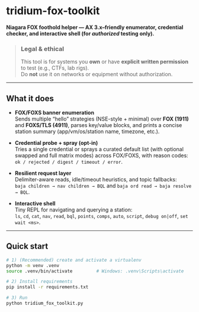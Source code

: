 # tridium-fox-toolkit

**Niagara FOX foothold helper — AX 3.x–friendly enumerator, credential checker, and interactive shell (for _authorized_ testing only).**

> ### Legal & ethical
> This tool is for systems you **own** or have **explicit written permission** to test (e.g., CTFs, lab rigs).  
> Do **not** use it on networks or equipment without authorization.

---

## What it does

- **FOX/FOXS banner enumeration**  
  Sends multiple “hello” strategies (NSE-style + minimal) over **FOX (1911)** and **FOXS/TLS (4911)**, parses key/value blocks, and prints a concise station summary (app/vm/os/station name, timezone, etc.).

- **Credential probe + spray (opt-in)**  
  Tries a single credential or sprays a curated default list (with optional swapped and full matrix modes) across FOX/FOXS, with reason codes: `ok / rejected / digest / timeout / error`.

- **Resilient request layer**  
  Delimiter-aware reads, idle/timeout heuristics, and topic fallbacks:  
  `baja children → nav children → BQL` and `baja ord read → baja resolve → BQL`.

- **Interactive shell**  
  Tiny REPL for navigating and querying a station:  
  `ls`, `cd`, `cat`, `nav`, `read`, `bql`, `points`, `comps`, `auto`, `script`, `debug on|off`, `set wait <ms>`.

---

## Quick start

```bash
# 1) (Recommended) create and activate a virtualenv
python -m venv .venv
source .venv/bin/activate         # Windows: .venv\Scripts\activate

# 2) Install requirements
pip install -r requirements.txt

# 3) Run
python tridium_fox_toolkit.py

